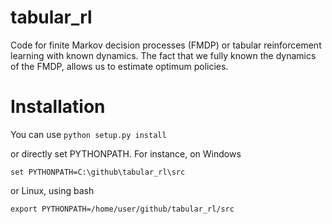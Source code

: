 # tabular_rl
Code for finite Markov decision processes (FMDP) or tabular reinforcement learning with known dynamics. The fact that we fully known the dynamics of the FMDP, allows us to estimate optimum policies.


# Installation

You can use
``python setup.py install``

or directly set PYTHONPATH. For instance, on Windows

``set PYTHONPATH=C:\github\tabular_rl\src``

or Linux, using bash

``export PYTHONPATH=/home/user/github/tabular_rl/src``
